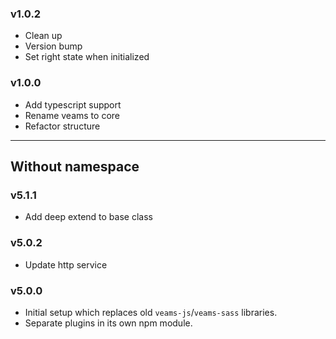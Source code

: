 ### v1.0.2 
- Clean up
- Version bump
- Set right state when initialized

### v1.0.0
- Add typescript support
- Rename veams to core
- Refactor structure

---------------

## Without namespace

### v5.1.1
- Add deep extend to base class

### v5.0.2
- Update http service

### v5.0.0
- Initial setup which replaces old `veams-js`/`veams-sass` libraries.
- Separate plugins in its own npm module.
